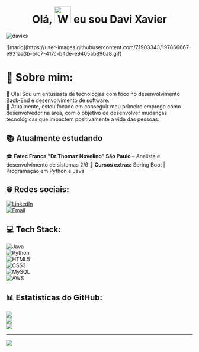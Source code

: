 <h1 align="center"> Olá, <img src="https://raw.githubusercontent.com/nixin72/nixin72/master/wave.gif" 
         alt="Waving hand animated gif"
         height="45"
         width="45" /> eu sou Davi Xavier</h1>

<p align="left"> <img src="https://komarev.com/ghpvc/?username=davixs&label=Views&color=blue&style=plastic&style=for-the-badge" alt="davixs" /> </p>
![mario](https://user-images.githubusercontent.com/71903343/197866667-e931aa3b-b1c7-417c-b4de-e9405ab890a8.gif)

# 💫 Sobre mim:
👋 Olá! Sou um entusiasta de tecnologias com foco no desenvolvimento Back-End e desenvolvimento de software.  
🎯 Atualmente, estou focado em conseguir meu primeiro emprego como desenvolvedor na área, com o objetivo de desenvolver mudanças tecnológicas que impactem positivamente a vida das pessoas.

## 📚 Atualmente estudando  
🎓 **Fatec Franca "Dr Thomaz Novelino" São Paulo** – Analista e desenvolvimento de sistemas 2/6 
📌 **Cursos extras:** Spring Boot | Programação em Python e Java

## 🌐 Redes sociais:
[![LinkedIn](https://img.shields.io/badge/LinkedIn-%230077B5.svg?logo=linkedin&logoColor=white)](https://linkedin.com/in/davi-xavier-silva/)  
[![Email](https://img.shields.io/badge/Email-D14836?logo=gmail&logoColor=white)](mailto:xaviersilvadavi@gmail.com)

## 💻 Tech Stack:
![Java](https://img.shields.io/badge/java-%23ED8B00.svg?style=for-the-badge&logo=openjdk&logoColor=white)  
![Python](https://img.shields.io/badge/python-3670A0?style=for-the-badge&logo=python&logoColor=ffdd54)  
![HTML5](https://img.shields.io/badge/html5-%23E34F26.svg?style=for-the-badge&logo=html5&logoColor=white)  
![CSS3](https://img.shields.io/badge/css3-%231572B6.svg?style=for-the-badge&logo=css3&logoColor=white)  
![MySQL](https://img.shields.io/badge/mysql-4479A1.svg?style=for-the-badge&logo=mysql&logoColor=white)  
![AWS](https://img.shields.io/badge/AWS-%23FF9900.svg?style=for-the-badge&logo=amazon-aws&logoColor=white)

## 📊 Estatísticas do GitHub:
![](https://github-readme-stats.vercel.app/api?username=davixs&theme=dark&hide_border=false&include_all_commits=false&count_private=true)<br/>
![](https://nirzak-streak-stats.vercel.app/?user=davixs&theme=dark&hide_border=false)<br/>
![](https://github-readme-stats.vercel.app/api/top-langs/?username=davixs&theme=dark&hide_border=false&include_all_commits=false&count_private=true&layout=compact)

---

[![](https://visitcount.itsvg.in/api?id=davixs&icon=0&color=0)](https://visitcount.itsvg.in)

<!-- Proudly created with GPRM ( https://gprm.itsvg.in ) -->
